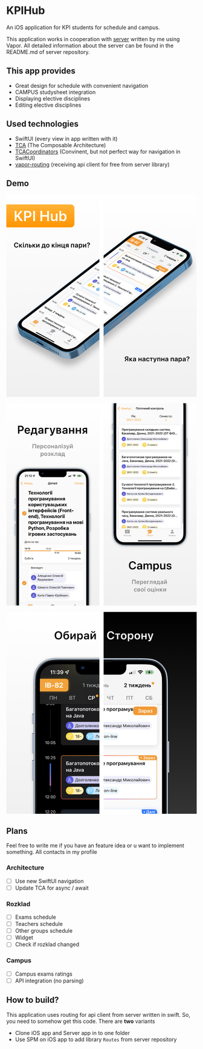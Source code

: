 # KPIHub

An iOS application for KPI students for schedule and campus.

This application works in cooperation with [server](https://github.com/ddanilyuk/KPIHubServer) written by me using Vapor. All detailed information about the server can be found in the README.md of server repository.

## This app provides

- Great design for schedule with convenient navigation
- CAMPUS studysheet integration
- Displaying elective disciplines
- Editing elective disciplines

##  Used technologies

- SwiftUI (every view in app written with it)
- [TCA](https://github.com/pointfreeco/swift-composable-architecture) (The Composable Architecture)
- [TCACoordinators](https://github.com/johnpatrickmorgan/TCACoordinators) (Convinent, but not perfect way for navigation in SwiftUI)
- [vapor-routing](https://github.com/pointfreeco/vapor-routing) (receiving api client for free from server library)

## Demo

![1](Images/1.png)


![2](Images/2.png)


![3](Images/3.png)


## Plans

Feel free to write me if you have an feature idea or u want to implement something. All contacts in my profile

### Architecture

- [ ] Use new SwiftUI navigation
- [ ] Update TCA for async / await

### Rozklad

- [ ] Exams schedule
- [ ] Teachers schedule
- [ ] Other groups schedule
- [ ] Widget
- [ ] Check if rozklad changed

### Campus

- [ ] Campus exams ratings
- [ ] API integration (no parsing)

## How to build?

This application uses routing for api client from server written in swift. So, you need to somehow get this code. There are **two** variants

- Clone iOS app and Server app in to one folder
- Use SPM on iOS app to add library `Routes` from server repository